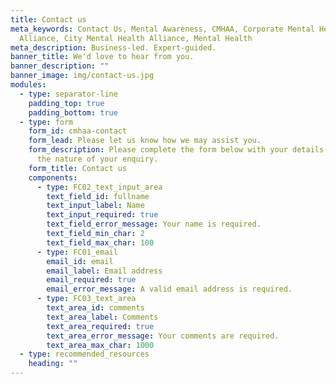 ```yaml
---
title: Contact us
meta_keywords: Contact Us, Mental Awareness, CMHAA, Corporate Mental Health
  Alliance, City Mental Health Alliance, Mental Health
meta_description: Business-led. Expert-guided.
banner_title: We'd love to hear from you.
banner_description: ""
banner_image: img/contact-us.jpg
modules:
  - type: separator-line
    padding_top: true
    padding_bottom: true
  - type: form
    form_id: cmhaa-contact
    form_lead: Please let us know how we may assist you.
    form_description: Please complete the form below with your details and outline
      the nature of your enquiry.
    form_title: Contact us
    components:
      - type: FC02_text_input_area
        text_field_id: fullname
        text_input_label: Name
        text_input_required: true
        text_field_error_message: Your name is required.
        text_field_min_char: 2
        text_field_max_char: 100
      - type: FC01_email
        email_id: email
        email_label: Email address
        email_required: true
        email_error_message: A valid email address is required.
      - type: FC03_text_area
        text_area_id: comments
        text_area_label: Comments
        text_area_required: true
        text_area_error_message: Your comments are required.
        text_area_max_char: 1000
  - type: recommended_resources
    heading: ""
---
```

